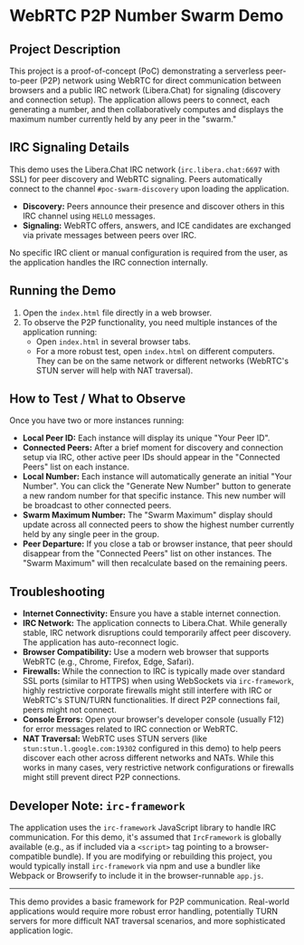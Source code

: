 # WebRTC P2P Number Swarm Demo

## Project Description

This project is a proof-of-concept (PoC) demonstrating a serverless peer-to-peer (P2P) network using WebRTC for direct communication between browsers and a public IRC network (Libera.Chat) for signaling (discovery and connection setup). The application allows peers to connect, each generating a number, and then collaboratively computes and displays the maximum number currently held by any peer in the "swarm."

## IRC Signaling Details

This demo uses the Libera.Chat IRC network (`irc.libera.chat:6697` with SSL) for peer discovery and WebRTC signaling. Peers automatically connect to the channel `#poc-swarm-discovery` upon loading the application.

- **Discovery:** Peers announce their presence and discover others in this IRC channel using `HELLO` messages.
- **Signaling:** WebRTC offers, answers, and ICE candidates are exchanged via private messages between peers over IRC.

No specific IRC client or manual configuration is required from the user, as the application handles the IRC connection internally.

## Running the Demo

1.  Open the `index.html` file directly in a web browser.
2.  To observe the P2P functionality, you need multiple instances of the application running:
    *   Open `index.html` in several browser tabs.
    *   For a more robust test, open `index.html` on different computers. They can be on the same network or different networks (WebRTC's STUN server will help with NAT traversal).

## How to Test / What to Observe

Once you have two or more instances running:

*   **Local Peer ID:** Each instance will display its unique "Your Peer ID".
*   **Connected Peers:** After a brief moment for discovery and connection setup via IRC, other active peer IDs should appear in the "Connected Peers" list on each instance.
*   **Local Number:** Each instance will automatically generate an initial "Your Number". You can click the "Generate New Number" button to generate a new random number for that specific instance. This new number will be broadcast to other connected peers.
*   **Swarm Maximum Number:** The "Swarm Maximum" display should update across all connected peers to show the highest number currently held by any single peer in the group.
*   **Peer Departure:** If you close a tab or browser instance, that peer should disappear from the "Connected Peers" list on other instances. The "Swarm Maximum" will then recalculate based on the remaining peers.

## Troubleshooting

*   **Internet Connectivity:** Ensure you have a stable internet connection.
*   **IRC Network:** The application connects to Libera.Chat. While generally stable, IRC network disruptions could temporarily affect peer discovery. The application has auto-reconnect logic.
*   **Browser Compatibility:** Use a modern web browser that supports WebRTC (e.g., Chrome, Firefox, Edge, Safari).
*   **Firewalls:** While the connection to IRC is typically made over standard SSL ports (similar to HTTPS) when using WebSockets via `irc-framework`, highly restrictive corporate firewalls might still interfere with IRC or WebRTC's STUN/TURN functionalities. If direct P2P connections fail, peers might not connect.
*   **Console Errors:** Open your browser's developer console (usually F12) for error messages related to IRC connection or WebRTC.
*   **NAT Traversal:** WebRTC uses STUN servers (like `stun:stun.l.google.com:19302` configured in this demo) to help peers discover each other across different networks and NATs. While this works in many cases, very restrictive network configurations or firewalls might still prevent direct P2P connections.

## Developer Note: `irc-framework`

The application uses the `irc-framework` JavaScript library to handle IRC communication. For this demo, it's assumed that `IrcFramework` is globally available (e.g., as if included via a `<script>` tag pointing to a browser-compatible bundle). If you are modifying or rebuilding this project, you would typically install `irc-framework` via npm and use a bundler like Webpack or Browserify to include it in the browser-runnable `app.js`.

---
This demo provides a basic framework for P2P communication. Real-world applications would require more robust error handling, potentially TURN servers for more difficult NAT traversal scenarios, and more sophisticated application logic.
